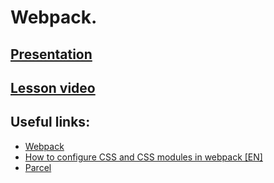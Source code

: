 # Webpack.

<!-- ## [Home Work](../../tasks/webpack/)   -->
  
<!-- **Deadline: 16.03.2021**   -->

## [Presentation](https://slides.com/aleh_lipski/deck-472451)
## [Lesson video](https://drive.google.com/file/d/1r0a3-4TfsPYtiSnXpUtablZwD5IThbaO/view?usp=sharing)  

## Useful links:
* [Webpack](https://webpack.js.org/guides/getting-started/)
* [How to configure CSS and CSS modules in webpack [EN]](https://blog.jakoblind.no/css-modules-webpack/#:~:text=To%20be%20able%20to%20use,module%20keyword%20in%20your%20webpack.)
* [Parcel](https://parceljs.org/getting_started.html)